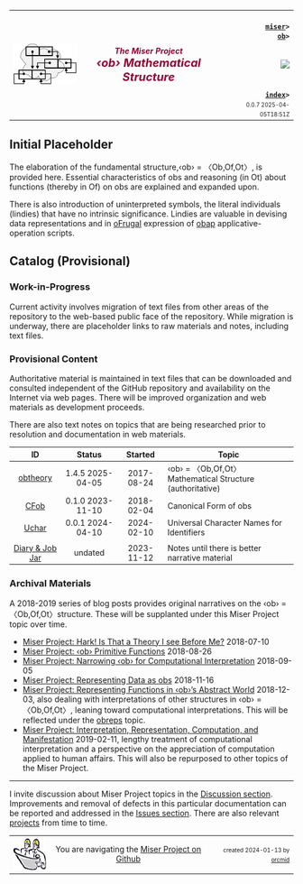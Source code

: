 <!-- index.md 0.0.7                 UTF-8                         2025-04-05
     ----1----|----2----|----3----|----4----|----5----|----6----|----7----|--*
     source <https://github.com/orcmid/miser/blob/master/docs/ob/index.md>
     publication <https://orcmid.github.io/miser/ob/>
     -->
<table border="0" width="100%">
  <tr>
    <td width="25%" align="left" height="6">
       <a href="../" title="The Miser Project on GitHub">
       <img src="../images/misertheory-logo.png" /></a>
    </td>
       <td width="48%" height="6"><p align="center"><font color="#990033"><strong>
	<i>The Miser Project</i><br />
    <i><big><big>‹ob› Mathematical Structure</big></big></i></strong></font></p>
    </td>
    <td width="27%" height="6" valign="middle" align="right">
      <b><code>
	  <a href="../" target="_top">miser</a>&gt;
      <a href="./" target="_top">ob</a>&gt;
      </code></b>
      <br /><br />
      <a href="https://clustrmaps.com/site/1bw9w" title="Visit tracker">
            <img src="//www.clustrmaps.com/map_v2.png?d=3-2eQV4fOuelVHp_YtztZ0hl9Uj4ei9zLKw_nRgCgyM&cl=ffffff" />
      </a>
      <br /><br />
      <b><code>
         <a href="index.html" target="_top">index</a>&gt;</code></b>
      <br />
      <small><small>
        0.0.7 2025-04-05T18:51Z<!-- MAINTAIN THIS MANUALLY -->
      </small></small>
      </td>
  </tr>
</table>

## Initial Placeholder

The elaboration of the fundamental structure,‹ob› = 〈Ob,Of,Ot〉, is
provided here.  Essential characteristics of obs and reasoning (in Ot)
about functions (thereby in Of) on obs are explained and expanded upon.

There is also introduction of uninterpreted symbols, the literal
individuals (lindies) that have no intrinsic significance.  Lindies are
valuable in devising data representations and in [oFrugal](../oFrugal)
expression of [obap](../obap) applicative-operation scripts.

## Catalog (Provisional)

### Work-in-Progress

Current activity involves migration of text files from other areas of the
repository to the web-based public face of the repository.  While migration
is underway, there are placeholder links to raw materials and notes, including
text files.

### Provisional Content

Authoritative material is maintained in text files that can be downloaded
and consulted independent of the GitHub repository and availability on the
Internet via web pages.  There will be improved organization and web materials
as development proceeds.

There are also text notes on topics that are being researched prior to
resolution and documentation in web materials.

| **ID** | **Status** | **Started** | **Topic** |
|   :-:   |   :-:   |  :-:   |  ---  |
| [obtheory](obtheory.txt)| 1.4.5 2025-04-05 | 2017-08-24 | ‹ob› = 〈Ob,Of,Ot〉Mathematical Structure \(authoritative\)|
| [CFob](CFob.txt)        | 0.1.0 2023-11-10 | 2018-02-04 | Canonical Form of obs |
| [Uchar](Uchar.txt)      | 0.0.1 2024-04-10 | 2024-02-10 | Universal Character Names for Identifiers |
|                         |                  |            |              |
| [Diary & Job Jar](c000000.htm)  | undated  | 2023-11-12 | Notes until there is better narrative material |

### Archival Materials

A 2018-2019 series of blog posts provides original narratives on the
‹ob› = 〈Ob,Of,Ot〉structure.  These will be supplanted under this Miser
Project topic over time.

 - [Miser Project: Hark! Is That a Theory I see Before Me?](https://orcmid.blogspot.com/2018/07/miser-project-hark-is-that-theory-i-see.html) 2018-07-10
 - [Miser Project: ‹ob› Primitive Functions](https://orcmid.blogspot.com/2018/08/miser-project-ob-primitive-functions.html) 2018-08-26
 - [Miser Project: Narrowing ‹ob› for Computational Interpretation](https://orcmid.blogspot.com/2018/09/miser-project-narrowing-ob-for.html) 2018-09-05
 - [Miser Project: Representing Data as obs](https://orcmid.blogspot.com/2018/11/miser-project-representing-data-as-obs.html) 2018-11-16
 - [Miser Project: Representing Functions in ‹ob›’s Abstract World](https://orcmid.blogspot.com/2018/12/miser-project-representing-functions-in.html) 2018-12-03,
 also dealing with interpretations of other structures in ‹ob› = 〈Ob,Of,Ot〉,
 leaning toward computational interpretations.  This will be reflected under
 the [obreps](../obreps) topic.
 - [Miser Project: Interpretation, Representation, Computation, and Manifestation](https://orcmid.blogspot.com/2019/02/miser-project-interpretation.html) 2019-02-11,
lengthy treatment of computational interpretation and a perspective on
the appreciation of computation applied to human affairs.  This will also be
repurposed to other topics of the Miser Project.

----

I invite discussion about Miser Project topics in the
[Discussion section](https://github.com/orcmid/miser/discussions).
Improvements and removal of defects in this particular documentation can be
reported and addressed in the
[Issues section](https://github.com/orcmid/miser/issues).  There are also
relevant [projects](https://github.com/orcmid/miser/projects?type=classic)
from time to time.

<table border="0" cellspacing="3" width="100%">
  <tr>
    <td width="14%">
	<a href="index.htm" target="_top">
       <img border="0" src="../images/hardhat-thumb.gif" alt="Hard Hat Area"
            align="left" width="80" height="57">
       </a>
    </td>
    <td width="54%" valign="middle" align="center">
      You are navigating the <a href="../">Miser Project on Github</a></td>
    <td width="30%">
      <p align="right"><font size="-2">created 2024-01-13 by
         <a target="_top" href="../../orcmid">orcmid</a> </font></p>
    </td>
  </tr>
</table>
<!--
  0.0.7  2025-04-05T18:51Z Reflect obtheory.txt as authoritative
  0.0.6  2024-06-12T16:57Z Add archival materials
  0.0.5  2024-06-12T15:50Z More touch-ups, tracking of provisional files
  0.0.4  2024-01-18T18:45Z Touch-ups, move sketch.txt to oFrugal
  0.0.3  2024-01-15T19:55Z 1.3.0 obtheory
  0.0.2  2024-01-14T22:12Z Make stable for now
  0.0.1  2024-01-13T19:22Z Touch-ups for obtheory
  0.0.0  2024-01-13T17:33Z Placeholder from 0.2.2 index.md Miser as boilerplate


               *** end of miser/docs/ob/index.md ***                     -->
